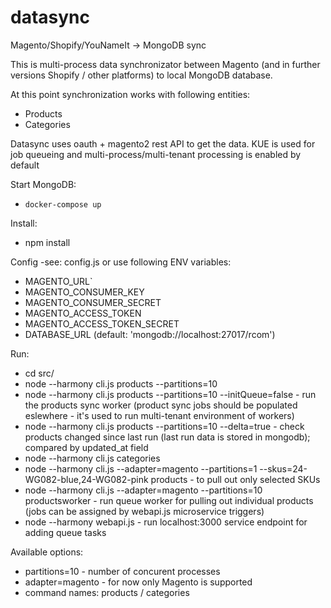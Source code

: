 # datasync
Magento/Shopify/YouNameIt -> MongoDB sync

This is multi-process data synchronizator between Magento (and in further versions Shopify / other platforms) to local MongoDB database.

At this point synchronization works with following entities:
- Products
- Categories

Datasync uses oauth + magento2 rest API to get the data.
KUE is used for job queueing and multi-process/multi-tenant processing is enabled by default

Start MongoDB:
- `docker-compose up`

Install:
- npm install

Config -see: config.js or use following ENV variables: 
- MAGENTO_URL`
- MAGENTO_CONSUMER_KEY
- MAGENTO_CONSUMER_SECRET
- MAGENTO_ACCESS_TOKEN
- MAGENTO_ACCESS_TOKEN_SECRET
- DATABASE_URL (default: 'mongodb://localhost:27017/rcom')


Run:
- cd src/
- node --harmony cli.js products --partitions=10
- node --harmony cli.js products --partitions=10 --initQueue=false - run the products sync worker (product sync jobs should be populated eslewhere - it's used to run multi-tenant environment of workers)
- node --harmony cli.js products --partitions=10 --delta=true - check products changed since last run (last run data is stored in mongodb); compared by updated_at field
- node --harmony cli.js categories
- node --harmony cli.js --adapter=magento --partitions=1 --skus=24-WG082-blue,24-WG082-pink products  - to pull out only selected SKUs
- node --harmony cli.js --adapter=magento --partitions=10 productsworker  - run queue worker for pulling out individual products (jobs can be assigned by webapi.js microservice triggers)
- node --harmony webapi.js - run localhost:3000 service endpoint for adding queue tasks

Available options:
- partitions=10 - number of concurent processes
- adapter=magento - for now only Magento is supported
- command names: products / categories


